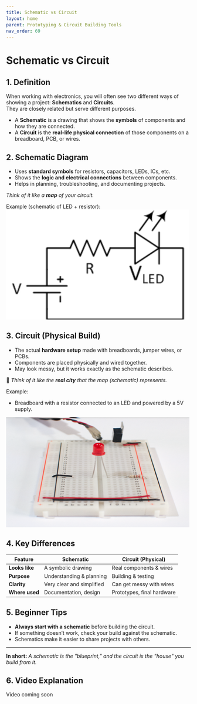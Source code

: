 ```yaml
---
title: Schematic vs Circuit
layout: home
parent: Prototyping & Circuit Building Tools
nav_order: 69
---
```


# Schematic vs Circuit

## 1. Definition
When working with electronics, you will often see two different ways of showing a project: **Schematics** and **Circuits**.  
They are closely related but serve different purposes.

- A **Schematic** is a drawing that shows the **symbols** of components and how they are connected.  
- A **Circuit** is the **real-life physical connection** of those components on a breadboard, PCB, or wires.


## 2. Schematic Diagram
- Uses **standard symbols** for resistors, capacitors, LEDs, ICs, etc.  
- Shows the **logic and electrical connections** between components.  
- Helps in planning, troubleshooting, and documenting projects.  

 *Think of it like a **map** of your circuit.*

Example (schematic of LED + resistor):  
<img src="\images\resistors-in-LED-circuits.webp" width="500" height="300" alt="Jumper wires example">



## 3. Circuit (Physical Build)
- The actual **hardware setup** made with breadboards, jumper wires, or PCBs.  
- Components are placed physically and wired together.  
- May look messy, but it works exactly as the schematic describes.  

📌 *Think of it like the **real city** that the map (schematic) represents.*

Example:  
- Breadboard with a resistor connected to an LED and powered by a 5V supply.  

<img src="\images\led_test_5a.png" width="500" height="300" alt="Jumper wires example">


## 4. Key Differences

| Feature           | Schematic                   | Circuit (Physical)           |
|-------------------|-----------------------------|------------------------------|
| **Looks like**    | A symbolic drawing          | Real components & wires      |
| **Purpose**       | Understanding & planning    | Building & testing           |
| **Clarity**       | Very clear and simplified   | Can get messy with wires     |
| **Where used**    | Documentation, design       | Prototypes, final hardware   |



## 5. Beginner Tips
- **Always start with a schematic** before building the circuit.  
- If something doesn’t work, check your build against the schematic.  
- Schematics make it easier to share projects with others.  

---
 **In short:** *A schematic is the "blueprint," and the circuit is the "house" you build from it.*

## 6. Video Explanation
Video coming soon
